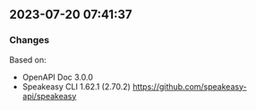 

## 2023-07-20 07:41:37
### Changes
Based on:
- OpenAPI Doc 3.0.0 
- Speakeasy CLI 1.62.1 (2.70.2) https://github.com/speakeasy-api/speakeasy